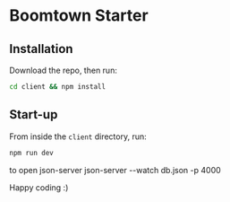 # Boomtown Starter

## Installation

Download the repo, then run:

```bash
cd client && npm install
```

## Start-up

From inside the `client` directory, run:

```bash
npm run dev
```

to open json-server
json-server --watch db.json -p 4000

Happy coding :)

